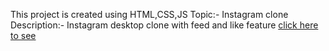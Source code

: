 This project is created using HTML,CSS,JS
Topic:- Instagram clone
Description:- Instagram desktop clone with feed and like feature 
[click here to see]() 